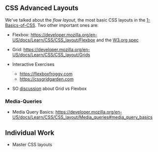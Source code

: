 
## CSS Advanced Layouts

We've talked about the *flow layout*, the most basic CSS layouts in the [1-Basics-of-CSS](1-Basics-of-CSS.md). Two other important ones are: 

- Flexbox: https://developer.mozilla.org/en-US/docs/Learn/CSS/CSS_layout/Flexbox and the [W3.org spec](https://www.w3.org/TR/css-flexbox-1/#visibility-collapse)
- Grid: https://developer.mozilla.org/en-US/docs/Learn/CSS/CSS_layout/Grids

- Interactive Exercises
	- https://flexboxfroggy.com
	- https://cssgridgarden.com 

- SO [discussion](https://stackoverflow.com/questions/50094544/what-are-the-differences-between-flexbox-and-the-grid-systems) about Grid vs Flexbox


### Media-Queries
-  Media Query Basics: https://developer.mozilla.org/en-US/docs/Learn/CSS/CSS_layout/Media_queries#media_query_basics 



## Individual Work
- Master CSS layouts